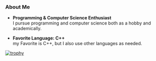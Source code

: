 ### About Me  
- **Programming & Computer Science Enthusiast**  
  I pursue programming and computer science both as a hobby and academically.  

- **Favorite Language: C++**  
  my Favorite is C++, but I also use other languages as needed.
  
[![trophy](https://github-profile-trophy.vercel.app/?username=leaf2326&theme=tokyonight&column=8)](https://github.com/ryo-ma/github-profile-trophy)
<!-- 
<p align="left"> 
  <img alt="Top Langs" height="150px" src="https://github-readme-stats.vercel.app/api/top-langs/?username=leaf2326&layout=compact&count_private=true&show_icons=true&theme=tokyonight" />
  <img alt="github stats" height="150px" src="https://github-readme-stats.vercel.app/api?username=leaf2326&count_private=true&show_icons=true&show_icons=true&theme=tokyonight" />
</p>
-->

